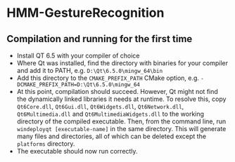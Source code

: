 # HMM-GestureRecognition

## Compilation and running for the first time

- Install QT 6.5 with your compiler of choice
- Where Qt was installed, find the directory with binaries for your compiler and add it to PATH, e.g. `D:\Qt\6.5.0\mingw_64\bin`
- Add this directory to the `CMAKE_PREFIX_PATH` CMake option, e.g. `-DCMAKE_PREFIX_PATH=D:\Qt\6.5.0\mingw_64`
- At this point, compilation should succeed. However, Qt might not find the dynamically linked libraries it needs at runtime. To resolve this, copy `Qt6Core.dll`, `Qt6Gui.dll`, `Qt6Widgets.dll`, `Qt6Network.dll`, `Qt6Multimedia.dll` and `Qt6MultimediaWidgets.dll` to the working directory of the compiled executable. Then, from the command line, run `windeployqt [executable-name]` in the same directory. This will generate many files and directories, all of which can be deleted except the `platforms` directory.
- The executable should now run correctly.